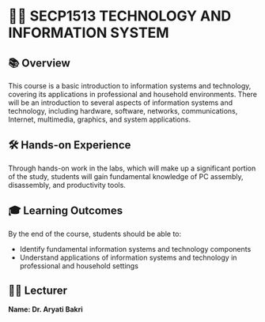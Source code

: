# 👩‍💻 SECP1513 TECHNOLOGY AND INFORMATION SYSTEM

## 📚 Overview

This course is a basic introduction to information systems and technology, covering its applications in professional and household environments. There will be an introduction to several aspects of information systems and technology, including hardware, software, networks, communications, Internet, multimedia, graphics, and system applications.

## 🛠️ Hands-on Experience

Through hands-on work in the labs, which will make up a significant portion of the study, students will gain fundamental knowledge of PC assembly, disassembly, and productivity tools.

## 🎓 Learning Outcomes

By the end of the course, students should be able to:
- Identify fundamental information systems and technology components
- Understand applications of information systems and technology in professional and household settings

## 👩‍🏫 Lecturer

**Name: Dr. Aryati Bakri**

